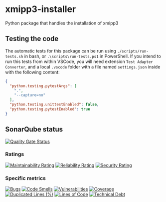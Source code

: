 # xmipp3-installer
Python package that handles the installation of xmipp3

## Testing the code
The automatic tests for this package can be run using `./scripts/run-tests.sh` in bash, or `.\scripts\run-tests.ps1` in PowerShell.
If you intend to run this tests from within VSCode, you will need extension `Test Adapter Converter`, and a local `.vscode` folder with a file named `settings.json` inside with the following content:
```json
{
  "python.testing.pytestArgs": [
    ".",
    "--capture=no"
  ],
  "python.testing.unittestEnabled": false,
  "python.testing.pytestEnabled": true
}
```

## SonarQube status
[![Quality Gate Status](https://sonarcloud.io/api/project_badges/measure?project=I2PC_xmipp3-installer&metric=alert_status)](https://sonarcloud.io/summary/new_code?id=I2PC_xmipp3-installer)

### Ratings
[![Maintainability Rating](https://sonarcloud.io/api/project_badges/measure?project=I2PC_xmipp3-installer&metric=sqale_rating)](https://sonarcloud.io/summary/new_code?id=I2PC_xmipp3-installer)
[![Reliability Rating](https://sonarcloud.io/api/project_badges/measure?project=I2PC_xmipp3-installer&metric=reliability_rating)](https://sonarcloud.io/summary/new_code?id=I2PC_xmipp3-installer)
[![Security Rating](https://sonarcloud.io/api/project_badges/measure?project=I2PC_xmipp3-installer&metric=security_rating)](https://sonarcloud.io/summary/new_code?id=I2PC_xmipp3-installer)

### Specific metrics
[![Bugs](https://sonarcloud.io/api/project_badges/measure?project=I2PC_xmipp3-installer&metric=bugs)](https://sonarcloud.io/summary/new_code?id=I2PC_xmipp3-installer)
[![Code Smells](https://sonarcloud.io/api/project_badges/measure?project=I2PC_xmipp3-installer&metric=code_smells)](https://sonarcloud.io/summary/new_code?id=I2PC_xmipp3-installer)
[![Vulnerabilities](https://sonarcloud.io/api/project_badges/measure?project=I2PC_xmipp3-installer&metric=vulnerabilities)](https://sonarcloud.io/summary/new_code?id=I2PC_xmipp3-installer)
[![Coverage](https://sonarcloud.io/api/project_badges/measure?project=I2PC_xmipp3-installer&metric=coverage)](https://sonarcloud.io/summary/new_code?id=I2PC_xmipp3-installer)
[![Duplicated Lines (%)](https://sonarcloud.io/api/project_badges/measure?project=I2PC_xmipp3-installer&metric=duplicated_lines_density)](https://sonarcloud.io/summary/new_code?id=I2PC_xmipp3-installer)
[![Lines of Code](https://sonarcloud.io/api/project_badges/measure?project=I2PC_xmipp3-installer&metric=ncloc)](https://sonarcloud.io/summary/new_code?id=I2PC_xmipp3-installer)
[![Technical Debt](https://sonarcloud.io/api/project_badges/measure?project=I2PC_xmipp3-installer&metric=sqale_index)](https://sonarcloud.io/summary/new_code?id=I2PC_xmipp3-installer)
